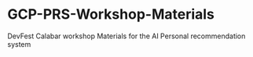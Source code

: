 # GCP-PRS-Workshop-Materials
DevFest Calabar workshop Materials for the AI Personal recommendation system
